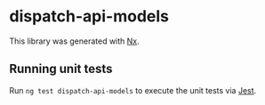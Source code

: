 # dispatch-api-models

This library was generated with [Nx](https://nx.dev).

## Running unit tests

Run `ng test dispatch-api-models` to execute the unit tests via [Jest](https://jestjs.io).
